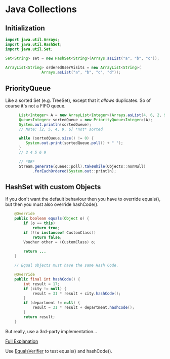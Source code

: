 # Java Collections

## Initialization

```java
import java.util.Arrays;
import java.util.HashSet;
import java.util.Set;

Set<String> set = new HashSet<String>(Arrays.asList("a", "b", "c"));
  
ArrayList<String> orderedUserVisits = new ArrayList<String>(
                Arrays.asList("a", "b", "c", "d"));

```

## PriorityQueue

Like a sorted Set (e.g. TreeSet), except that it *allows* duplicates.
So of course it's not a FIFO queue.

```java
      List<Integer> A = new ArrayList<Integer>(Arrays.asList(4, 6, 2, 9, 5));
      Queue<Integer> sortedQueue = new PriorityQueue<Integer>(A);
      System.out.println(sortedQueue);
      // Note: [2, 5, 4, 9, 6] *not* sorted

      while (sortedQueue.size() != 0) {
         System.out.print(sortedQueue.poll() + " ");
      }
      // 2 4 5 6 9

      // *OR*
      Stream.generate(queue::poll).takeWhile(Objects::nonNull)
            .forEachOrdered(System.out::println);
```

## HashSet with custom Objects

If you don't want the default behaviour then you have to override equals(), but then you must also override hashCode().

```java
    @Override
    public boolean equals(Object o) {
        if (o == this)
            return true;
        if (!(o instanceof CustomClass))
            return false;
        Voucher other = (CustomClass) o;
        
        return ...
    }

    // Equal objects must have the same Hash Code.

    @Override
    public final int hashCode() {
        int result = 17;
        if (city != null) {
            result = 31 * result + city.hashCode();
        }
        if (department != null) {
            result = 31 * result + department.hashCode();
        }
        return result;
    }

```

But really, use a 3rd-party implementation...

[Full Explanation](https://www.baeldung.com/java-equals-hashcode-contracts)

Use [EqualsVerifier](https://jqno.nl/equalsverifier/) to test equals() and hashCode().
